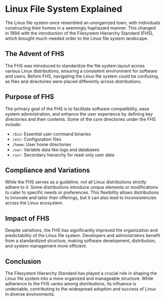 # Linux File System Explained

The Linux file system once resembled an unorganized town, with individuals constructing their homes in a seemingly haphazard manner. This changed in 1994 with the introduction of the Filesystem Hierarchy Standard (FHS), which brought much-needed order to the Linux file system landscape.

## The Advent of FHS

The FHS was introduced to standardize the file system layout across various Linux distributions, ensuring a consistent environment for software and users. Before FHS, navigating the Linux file system could be confusing, as files and directories were placed differently across distributions.

## Purpose of FHS

The primary goal of the FHS is to facilitate software compatibility, ease system administration, and enhance the user experience by defining key directories and their contents. Some of the core directories under the FHS include:

- `/bin`: Essential user command binaries
- `/etc`: Configuration files
- `/home`: User home directories
- `/var`: Variable data like logs and databases
- `/usr`: Secondary hierarchy for read-only user data

## Compliance and Variations

While the FHS serves as a guideline, not all Linux distributions strictly adhere to it. Some distributions introduce unique elements or modifications to cater to specific needs or preferences. This flexibility allows distributions to innovate and tailor their offerings, but it can also lead to inconsistencies across the Linux ecosystem.

## Impact of FHS

Despite variations, the FHS has significantly improved the organization and predictability of the Linux file system. Developers and administrators benefit from a standardized structure, making software development, distribution, and system management more efficient.

## Conclusion

The Filesystem Hierarchy Standard has played a crucial role in shaping the Linux file system into a more organized and manageable structure. While adherence to the FHS varies among distributions, its influence is undeniable, contributing to the widespread adoption and success of Linux in diverse environments.    

